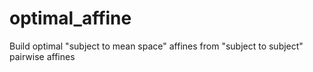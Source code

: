 # optimal_affine
Build optimal "subject to mean space" affines from "subject to subject" pairwise affines
